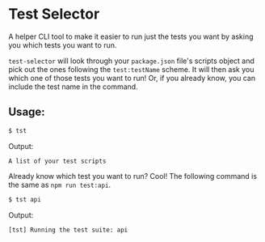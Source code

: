 # Test Selector

A helper CLI tool to make it easier to run just the tests you want by asking you which tests you want to run.

`test-selector` will look through your `package.json` file's scripts object and pick out the ones following the `test:testName` scheme. It will then ask you which one of those tests you want to run! Or, if you already know, you can include the test name in the command.

## Usage:

```bash
$ tst
```
Output:
```
A list of your test scripts
```

Already know which test you want to run? Cool! The following command is the same as `npm run test:api`.

```bash
$ tst api
```
Output:
```
[tst] Running the test suite: api
```
